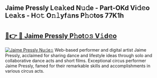 ## Jaime Pressly L𝚎a𝚔ed N𝚞𝚍e - Part-OKd Vi𝚍𝚎o L𝚎a𝚔s - H𝚘𝚝 O𝚗𝚕yf𝚊ns P𝚑𝚘tos 77K1h

# <h2><a href="http://kfe9x2.oniu.top/?m=Jaime+Pressly">🔗👉 🔴 Jaime Pressly P𝚑ot𝚘𝚜 V𝚒d𝚎o</a></h2>

[![Jaime Pressly Nu𝚍e𝚜](https://i.imgur.com/0qMVB7G.gif)](http://kfe9x2.oniu.top/?m=Jaime+Pressly)
Web-based performer and digital artist Jaime Pressly, acclaimed for sharing dance and lifestyle ideas through solo and collaborative dance acts and short films. Exceptional circus performer Jaime Pressly, famed for their remarkable skills and accomplishments in various circus acts.  
